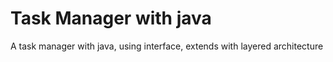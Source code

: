 # Task Manager with java
A task manager with java, using interface, extends with layered architecture
